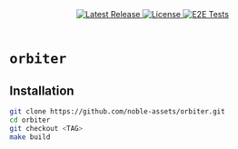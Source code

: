 <div align="center">
  <a href="https://github.com/noble-assets/orbiter/releases/latest">
    <img alt="Latest Release" src="https://img.shields.io/github/v/release/noble-assets/orbiter?style=flat&logo=github&logoColor=white&labelColor=1E2457&color=BAC3FF" style="text-decoration: none;">
  </a>
  <a href="https://github.com/noble-assets/orbiter/blob/main/LICENSE">
    <img alt="License" src="https://img.shields.io/badge/License-BUSL-red?labelColor=1E2457&color=BAC3FF&link=https%3A%2F%2Fgithub.com%2Fnoble-assets%2Forbiter%2Fblob%2Fstepit%2Fdocs%2FLICENSE" style="text-decoration: none;">
  </a>
  <a href="https://github.com/noble-assets/orbiter/actions/workflows/e2e-tests.yaml">
    <img alt="E2E Tests" src="https://img.shields.io/github/actions/workflow/status/noble-assets/orbiter/e2e-tests.yaml?style=flat&logo=githubactions&logoColor=white&label=Tests&labelColor=1E2457" style="text-decoration: none;">
  </a>
</div>
<br>

# `orbiter`

## Installation

```sh
git clone https://github.com/noble-assets/orbiter.git
cd orbiter
git checkout <TAG>
make build
```
